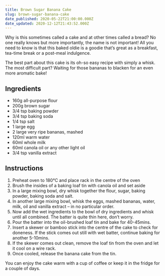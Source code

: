 ```yaml
---
title: Brown Sugar Banana Cake
slug: brown-sugar-banana-cake
date_published: 2020-05-22T21:00:00.000Z
date_updated: 2020-12-12T21:43:52.000Z
---
```


Why is this sometimes called a cake and at other times called a bread? No one really knows but more importantly, the name is not important! All you need to know is that this baked oldie is a goodie that’s great as a breakfast, tea-time break or a post-meal indulgence.

The best part about this cake is its oh-so easy recipe with simply a whisk. The most difficult part? Waiting for those bananas to blacken for an even more aromatic bake!

## Ingredients

- 160g all-purpose flour
- 200g brown sugar
- 3/4 tsp baking powder
- 3/4 tsp baking soda
- 1/4 tsp salt
- 1 large egg
- 2 large very ripe bananas, mashed
- 120ml warm water
- 60ml whole milk
- 60ml canola oil or any other light oil
- 3/4 tsp vanilla extract

## Instructions

1. Preheat oven to 180°C and place rack in the centre of the oven
2. Brush the insides of a baking loaf tin with canola oil and set aside
3. In a large mixing bowl, dry whisk together the flour, sugar, baking powder, baking soda and salt.
4. In another large mixing bowl, whisk the eggs, mashed bananas, water, milk, oil and vanilla extract – in no particular order.
5. Now add the wet ingredients to the bowl of dry ingredients and whisk until all combined. The batter is quite thin here, don’t worry.
6. Pour the batter into the oil-brushed loaf tin and bake for 40-45mins.
7. Insert a skewer or bamboo stick into the centre of the cake to check for doneness. If the stick comes out still with wet batter, continue baking for another 5-10mins.
8. If the skewer comes out clean, remove the loaf tin from the oven and let it cool on a wire rack.
9. Once cooled, release the banana cake from the tin.

You can enjoy the cake warm with a cup of coffee or keep it in the fridge for a couple of days.

